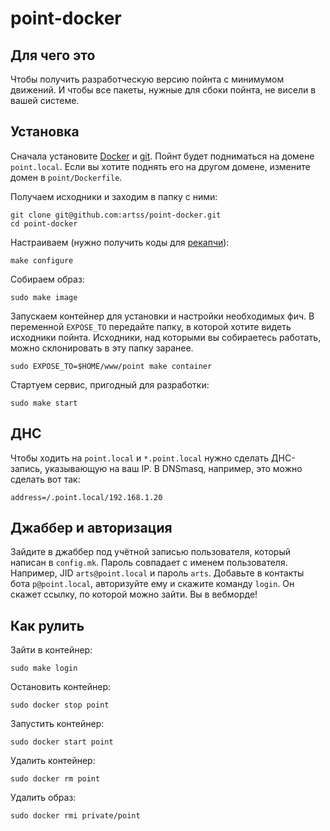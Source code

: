 # point-docker

## Для чего это

Чтобы получить разработческую версию пойнта с минимумом движений. И чтобы все пакеты, нужные для сбоки пойнта, не висели в вашей системе.

## Установка

Сначала установите [Docker](https://www.docker.com/) и [git](http://git-scm.com/). Пойнт будет подниматься на домене `point.local`. Если вы хотите поднять его на другом домене, измените домен в `point/Dockerfile`.

Получаем исходники и заходим в папку с ними:

```
git clone git@github.com:artss/point-docker.git
cd point-docker
```

Настраиваем (нужно получить коды для [рекапчи](https://www.google.com/recaptcha/admin)):

```
make configure
```

Собираем образ:

```
sudo make image
```

Запускаем контейнер для установки и настройки необходимых фич. В переменной `EXPOSE_TO` передайте папку, в которой хотите видеть исходники пойнта. Исходники, над которыми вы собираетесь работать, можно склонировать в эту папку заранее.

```
sudo EXPOSE_TO=$HOME/www/point make container
```

Стартуем сервис, пригодный для разработки:

```
sudo make start
```

## ДНС

Чтобы ходить на `point.local` и `*.point.local` нужно сделать ДНС-запись, указывающую на ваш IP. В DNSmasq, например, это можно сделать вот так:

```
address=/.point.local/192.168.1.20
```

## Джаббер и авторизация

Зайдите в джаббер под учётной записью пользователя, который написан в `config.mk`. Пароль совпадает с именем пользователя. Например, JID `arts@point.local` и пароль `arts`. Добавьте в контакты бота `p@point.local`, авторизуйте ему и скажите команду `login`. Он скажет ссылку, по которой можно зайти. Вы в вебморде!

## Как рулить

Зайти в контейнер:

```
sudo make login
```

Остановить контейнер:

```
sudo docker stop point
```

Запустить контейнер:

```
sudo docker start point
```

Удалить контейнер:

```
sudo docker rm point
```

Удалить образ:

```
sudo docker rmi private/point
```
